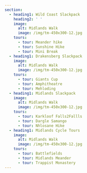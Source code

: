 ```yaml
---
section:
  - heading1: Wild Coast Slackpack
    heading2: ' '
    image:
      alt: Midlands Walk
      image: /img/tm-450x300-12.jpg
    tours:
      - tour: Meander hike
      - tour: Sunshine Hike
      - tour: Mini Break
  - heading1: Drakensberg Slackpack
    image:
      alt: Midlands Walk
      image: /img/tm-450x300-12.jpg
    tours:
      - tour: Giants Cup
      - tour: Amphitheatre
      - tour: Mehloding
  - heading1: Midlands Slackpack
    image:
      alt: Midlands Walk
      image: /img/tm-450x300-12.jpg
    tours:
      - tour: Karkloof Falls2Fallls
      - tour: Dargle Samango
      - tour: Nhlosane Hike
  - heading1: Midlands Cycle Tours
    image:
      alt: Midlands Walk
      image: /img/tm-450x300-12.jpg
    tours:
      - tour: Battlefields
      - tour: Midlands Meander
      - tour: Trappist Monastery
---
```


